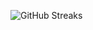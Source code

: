 ![GitHub Streaks](https://github-streaks-mqc9.onrender.com/streak/happilli/image?theme=midnight&cache_bust=1742920962)
